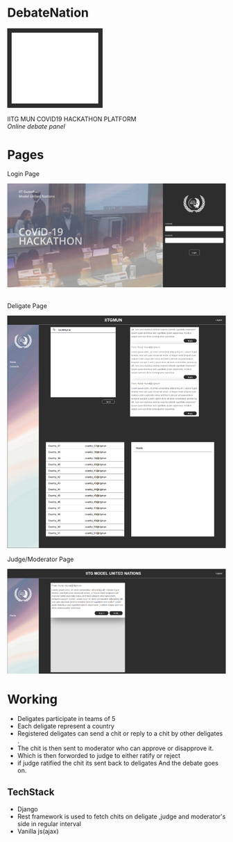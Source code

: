 # DebateNation

<img src="./static/images/logo.png" style="width:200px;background:#2d2d2d;padding:10px"><br>



IITG MUN COVID19 HACKATHON PLATFORM<br>
<i>Online debate panel</i>


# Pages

Login Page


<img src="./ss/login.png" >
<br><br>

Deligate Page


<img src="./ss/deligate_page.png">


Judge/Moderator Page


<img src="./ss/jude_page.png">



# Working 
- Deligates participate in teams of 5
- Each deligate represent a country
 - Registered deligates can send a chit or reply to a chit by other deligates .
- The chit is then sent to moderator who can approve or disapprove it.
- Which is then forworded to judge to either ratify or reject
- if judge ratified the chit its sent back to deligates
And the debate goes on.

## TechStack
- Django
- Rest framework is used to fetch chits on deligate ,judge and moderator's side in regular interval
- Vanilla js(ajax)
